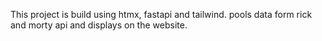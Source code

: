 This project is build using htmx, fastapi and tailwind.
pools data form rick and morty api and displays on the website.
